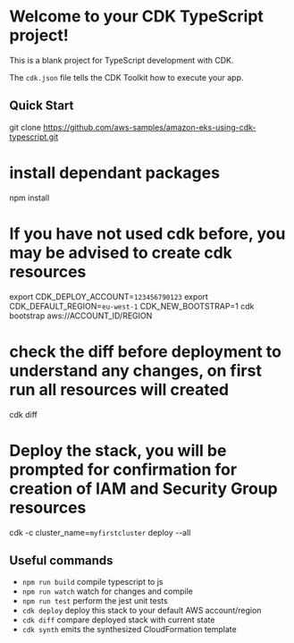 # Welcome to your CDK TypeScript project!

This is a blank project for TypeScript development with CDK.

The `cdk.json` file tells the CDK Toolkit how to execute your app.

## Quick Start
git clone https://github.com/aws-samples/amazon-eks-using-cdk-typescript.git
# install dependant packages
npm install
# If you have not used cdk before, you may be advised to create cdk resources
export CDK_DEPLOY_ACCOUNT=`123456790123` 
export CDK_DEFAULT_REGION=`eu-west-1`
CDK_NEW_BOOTSTRAP=1 cdk bootstrap aws://ACCOUNT_ID/REGION
# check the diff before deployment to understand any changes, on first run all resources will created
cdk diff
# Deploy the stack, you will be prompted for confirmation for creation of IAM and Security Group resources
cdk -c cluster_name=`myfirstcluster` deploy --all

## Useful commands

 * `npm run build`   compile typescript to js
 * `npm run watch`   watch for changes and compile
 * `npm run test`    perform the jest unit tests
 * `cdk deploy`      deploy this stack to your default AWS account/region
 * `cdk diff`        compare deployed stack with current state
 * `cdk synth`       emits the synthesized CloudFormation template
